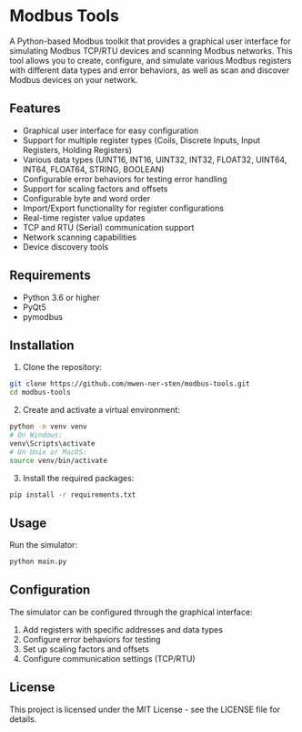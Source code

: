 # Modbus Tools

A Python-based Modbus toolkit that provides a graphical user interface for simulating Modbus TCP/RTU devices and scanning Modbus networks. This tool allows you to create, configure, and simulate various Modbus registers with different data types and error behaviors, as well as scan and discover Modbus devices on your network.

## Features

- Graphical user interface for easy configuration
- Support for multiple register types (Coils, Discrete Inputs, Input Registers, Holding Registers)
- Various data types (UINT16, INT16, UINT32, INT32, FLOAT32, UINT64, INT64, FLOAT64, STRING, BOOLEAN)
- Configurable error behaviors for testing error handling
- Support for scaling factors and offsets
- Configurable byte and word order
- Import/Export functionality for register configurations
- Real-time register value updates
- TCP and RTU (Serial) communication support
- Network scanning capabilities
- Device discovery tools

## Requirements

- Python 3.6 or higher
- PyQt5
- pymodbus

## Installation

1. Clone the repository:
```bash
git clone https://github.com/mwen-ner-sten/modbus-tools.git
cd modbus-tools
```

2. Create and activate a virtual environment:
```bash
python -m venv venv
# On Windows:
venv\Scripts\activate
# On Unix or MacOS:
source venv/bin/activate
```

3. Install the required packages:
```bash
pip install -r requirements.txt
```

## Usage

Run the simulator:
```bash
python main.py
```

## Configuration

The simulator can be configured through the graphical interface:
1. Add registers with specific addresses and data types
2. Configure error behaviors for testing
3. Set up scaling factors and offsets
4. Configure communication settings (TCP/RTU)

## License

This project is licensed under the MIT License - see the LICENSE file for details. 